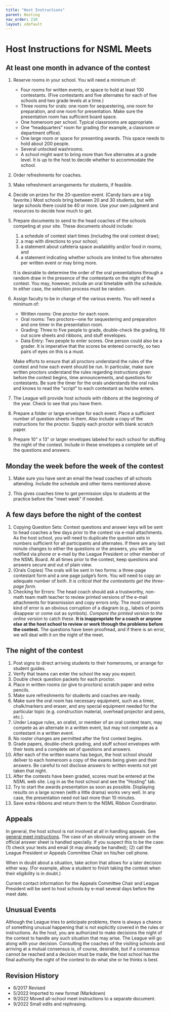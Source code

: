 ```yaml
---
title: "Host Instructions"
parent: Hosting
nav_order: 210
layout: xdefault
---
```


# Host Instructions for NSML Meets

## At least one month in advance of the contest

1. Reserve rooms in your school. You will need a minimum of:
    * Four rooms for written events, or space to hold at least 100 contestants. (Five
contestants and five alternates for each of five schools and two grade levels at a time.)
    * Three rooms for orals: one room for sequestering, one room for preparation, and one
room for presentation. Make sure the presentation room has sufficient board space.
    * One homeroom per school. Typical classrooms are appropriate.
    * One “headquarters” room for grading (for example, a classroom or department office).
    * One large room or space for presenting awards. This space needs to hold about 200
people.
    * Several unlocked washrooms.
    * A school might want to bring more than five alternates at a
      grade level. It is up to the host to decide whether to accommodate the school.
2. Order refreshments for coaches.
3. Make refreshment arrangements for students, if feasible.
4. Decide on prizes for the 20-question event. (Candy bars are a big favorite.) Most schools
bring between 20 and 30 students, but with large schools there could be 40 or more. Use your own judgment
and resources to decide how much to get.
5. Prepare documents to send to the head coaches of the schools competing at your site.
These documents should include:
     1. a schedule of contest start times (including the oral
contest draw);
     2. a map with directions to your school;
     3. a statement about cafeteria space availability and/or food in rooms; and
     4. a statement indicating whether schools are limited to five
        alternates per written event or may bring more.

   It is
desirable to determine the order of the oral presentations through a random draw in the
presence of the contestants on the night of the contest. You may, however, include an oral
timetable with the schedule. In either case, the selection process must be random.
7. Assign faculty to be in charge of the various events. You will need a minimum of:

   * Written rooms: One proctor for each room.
   * Oral rooms: Two proctors—one for sequestering and preparation and one timer in
the presentation room.
   * Grading: Three to five people to grade, double-check the grading, fill out score
sheets and ribbons, and stuff envelopes.
   * Data Entry: Two people to enter scores. One person could also be a grader. It is
imperative that the scores be entered correctly, so two pairs of eyes on this is a
must.

   Make efforts to ensure that all proctors understand the rules of the contest and how each
event should be run. In particular, make sure written proctors understand the rules
regarding instructions given before the contest begins, time announcements, and questions
for contestants. Be sure the timer for the orals understands the oral rules and knows to
read the "script" to each contestant as he/she enters.
8. The League will provide host schools with ribbons at the beginning of the year. Check to
see that you have them.
9. Prepare a folder or large envelope for each event. Place a sufficient number of question
sheets in them. Also include a copy of the instructions for the proctor. Supply each
proctor with blank scratch paper.
10. Prepare 10" x 13" or larger envelopes labeled for each school for stuffing the night of the
contest. Include in these envelopes a complete set of the questions and answers.

## Monday the week before the week of the contest

1. Make sure you have sent an email the head coaches of all schools
attending. Include the schedule and other items mentioned above.

2. This gives coaches time to get permission slips to students at the
practice before the "meet week" if needed.

## A few days before the night of the contest

1. Copying Question Sets: Contest questions and answer keys will be sent to head coaches a
few days prior to the contest via e-mail attachments. As the host school, you will need to
duplicate the question sets in numbers sufficient for all participants and alternates. If there
are any last minute changes to either the questions or the answers, you will be notified via
phone or e-mail by the League President or other member of the NSML Board. At all
times prior to the contest, keep questions and answers secure and out of plain view.
2. (Orals Copies)
The orals will be sent in two forms: a three-page contestant form and a one page judge’s
form. You will need to copy an adequate number of both. _It is critical that the
contestants get the three-page form._
3. Checking for Errors: The head coach should ask a trustworthy, non-math team math
teacher to review printed versions of the e-mail attachments for transmission and copy
errors only. The most common kind of error is an obvious corruption of
a diagram (e.g., labels of points disappear or come out as
symbols). _Compare the printed version to the online version_ to catch these.
**It is inappropriate for a coach or anyone else at the host school to review or
work through the problems before the contest.** The questions have been proofread, and if
there is an error, we will deal with it on the night of the meet.

## The night of the contest

1. Post signs to direct arriving students to their homerooms, or
   arrange for student guides.
2. Verify that teams can enter the school the way you expect.
2. Double check question packets for each proctor.
3. Place in written rooms (or give to proctors) scratch paper and extra pencils.
4. Make sure refreshments for students and coaches are ready.
5. Make sure the oral room has necessary equipment, such as a timer, chalk/markers and
eraser, and any special equipment needed for the particular topic (e.g. construction
material, overhead projector and pens, etc.).
8. Under League rules, an oralist, or member of an oral contest team, may compete as an
alternate in a written event, but may not compete as a contestant in a written event.
9. No roster changes are permitted after the first contest begins.
10. Grade papers, double-check grading, and stuff school envelopes with their tests and a
complete set of questions and answers.
11. After each of the written exams has begun, the host school should deliver to each
homeroom a copy of the exams being given and their answers. Be careful to not disclose
answers to written events not yet taken that night.
12. After the contests have been graded, scores must be entered at the NSML web site. Log in as the host school and see the "Hosting" tab.
13. Try to start the awards presentation as soon as possible. Displaying results on a large
screen (with a little drama) works very well. In any case, the presentation need not last
more than 10 minutes.
14. Save extra ribbons and return them to the NSML Ribbon Coordinator.

## Appeals

In general, the host school is not involved at all in handling
appeals. See [general meet instructions](meet-instructions.md).
The case of an obviously wrong answer on the official answer sheet is
handled specially. If you
suspect this to be the case: (1) check your texts and email (it may
already be handled); (2) call the League President or Appeals
Committee Chair on his/her cell phone.

When in doubt about a situation, take action
that allows for a later decision either way. (For example, allow a
student to finish taking the contest when their eligibility is in doubt.)

Current contact information for the Appeals Committee Chair and League President will be
sent to host schools by e-mail several days before the meet date.

## Unusual Events

Although the League tries to anticipate problems, there is always a chance of something
unusual happening that is not explicitly covered in the rules or instructions. As the host, you
are authorized to make decisions the night of the contest to handle any such situation that may
arise. The League will go along with your decision. Consulting the coaches of the visiting
schools and arriving at a mutual consensus is, of course, desirable, but if a consensus cannot
be reached and a decision must be made, the host school has the final authority the night of
the contest to do what she or he thinks is best.


## Revision History

* 6/2017 Revised
* 5/2022 Imported to new format (Markdown)
* 9/2022 Moved all-school meet instructions to a separate document.
* 9/2022 Small edits and rephrasing.
